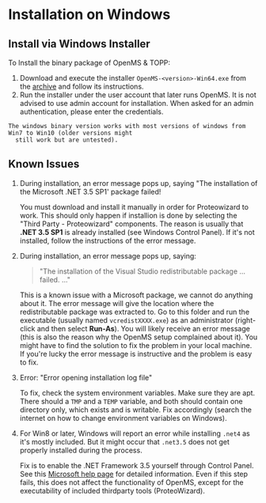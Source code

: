 Installation on Windows
=======================

## Install via Windows Installer

To Install the binary package of OpenMS & TOPP:

1. Download and execute the installer `OpenMS-<version>-Win64.exe` from the [archive](https://abibuilder.informatik.uni-tuebingen.de/archive/openms/OpenMSInstaller/release/latest/) and follow its instructions.
2. Run the installer under the user account that later runs OpenMS. It is not advised to use admin account for
   installation. When asked for an admin authentication, please enter the credentials.

```{tip}
The windows binary version works with most versions of windows from Win7 to Win10 (older versions might
  still work but are untested).
```

## Known Issues

1. During installation, an error message pops up, saying "The installation of the Microsoft .NET 3.5 SP1' package failed!

   You must download and install it manually in order for Proteowizard to work.
   This should only happen if installion is done by selecting the "Third Party - Proteowizard" components. The reason is
   usually that **.NET 3.5 SP1** is already installed (see Windows Control Panel). If it's not installed, follow the
   instructions of the error message.
2. During installation, an error message pops up, saying:
   > "The installation of the Visual Studio redistributable package ... failed. ..."

   This is a known issue with a Microsoft package, we cannot do anything about it.
   The error message will give the location where the redistributable package was extracted to. Go to this folder and
   run the executable (usually named `vcredistXXXX.exe`) as an administrator (right-click and then select **Run-As**). You will likely
   receive an error message (this is also the reason why the OpenMS setup complained about it). You might have to find
   the solution to fix the problem in your local machine. If you're lucky the error message is instructive and the
   problem is easy to fix.
3. Error: "Error opening installation log file"

   To fix, check the system environment variables. Make sure they are apt. There should a `TMP` and a `TEMP` variable,
   and both should contain one directory only, which exists and is writable. Fix accordingly (search the internet on
   how to change environment variables on Windows).
4. For Win8 or later, Windows will report an error while installing `.net4` as it's mostly included. But it might occur
   that `.net3.5` does not get properly installed during the process.

   Fix is to enable the .NET Framework 3.5 yourself through Control Panel. See this [Microsoft help page](https://msdn.microsoft.com/de-de/library/hh506443(v=vs.110).aspx#ControlPanel) for detailed information. Even if this step fails, this does not affect the functionality of OpenMS, except for the executability of included thirdparty tools (ProteoWizard).
